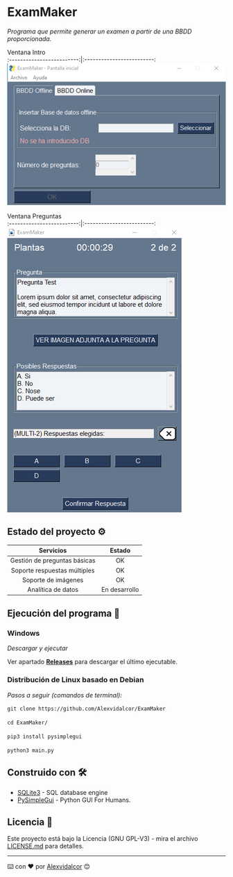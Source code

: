 # ExamMaker

_Programa que permite generar un examen a partir de una BBDD proporcionada._


Ventana Intro        
:-------------------------:|:-------------------------:
![Intro_Window](https://github.com/Alexvidalcor/ExamMaker/blob/master/input/ExamMaker-Intro.png?raw=true)

Ventana Preguntas        
:-------------------------:|:-------------------------:
![Question_Window](https://github.com/Alexvidalcor/ExamMaker/blob/master/input/ExamMaker-Question.png?raw=true) 


## Estado del proyecto ⚙️

Servicios          |  Estado
:-------------------------:|:-------------------------:
Gestión de preguntas básicas  |  OK
Soporte respuestas múltiples  |  OK
Soporte de imágenes | OK
Analítica de datos | En desarrollo


## Ejecución del programa 🚀

### Windows 

_Descargar y ejecutar_

Ver  apartado [**Releases**](https://github.com/Alexvidalcor/ExamMaker/releases) para descargar el último ejecutable.


### Distribución de Linux basado en Debian 

_Pasos a seguir (comandos de terminal):_

```
git clone https://github.com/Alexvidalcor/ExamMaker

cd ExamMaker/

pip3 install pysimplegui

python3 main.py
```


## Construido con 🛠️

* [SQLite3](https://www.sqlite.org/index.html) - SQL database engine
* [PySimpleGui](https://pysimplegui.readthedocs.io/en/latest/) - Python GUI For Humans.


## Licencia 📄

Este proyecto está bajo la Licencia (GNU GPL-V3) - mira el archivo [LICENSE.md](LICENSE.md) para detalles.


---
⌨️ con ❤️ por [Alexvidalcor](https://github.com/Alexvidalcor) 😊
